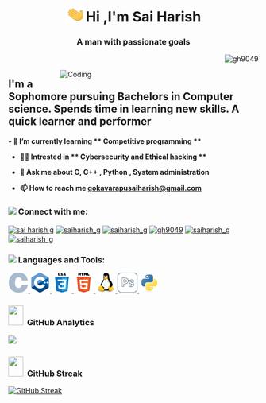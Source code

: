 <!--![MasterHead](https://github.com/gh9049/gh9049/blob/main/rain_matrix.gif) -->
<h1 align="center"><img src="https://raw.githubusercontent.com/ABSphreak/ABSphreak/master/gifs/Hi.gif" width="40px" height = "30px">Hi ,I'm Sai Harish </h1>

<h3 align="center">A man with passionate goals</h3>
<p align="right"> <img src="https://komarev.com/ghpvc/?username=gh9049&label=Profile%20views&color=0e75b6&style=flat" alt="gh9049" /> </p>
<img align="right" alt="Coding" width="400" src="https://adcy.io/wp-content/uploads/2020/04/anti-hacking.gif">
<h2> I'm a Sophomore pursuing Bachelors in Computer science. Spends time in learning new skills. A quick learner and performer


<h4>- 🌱 I’m currently learning ** Competitive programming **

- 👨‍💻 Intrested in ** Cybersecurity and Ethical hacking **

- 💬 Ask me about **C, C++ , Python , System administration**

- 📫 How to reach me **gokavarapusaiharish@gmail.com**
</h4>
  
  
  
<h3 align="left"><img src="https://github.com/rajput2107/rajput2107/blob/master/Assets/Handshake.gif" height="33px" /> Connect with me: </p></h3>
<p align="left">
<a href="https://linkedin.com/in/saiharishg" target="blank"><img align="center" src="https://raw.githubusercontent.com/rahuldkjain/github-profile-readme-generator/master/src/images/icons/Social/linked-in-alt.svg" alt="sai harish g" height="30" width="40" /></a>
<a href="https://instagram.com/saiharish_g" target="blank"><img align="center" src="https://raw.githubusercontent.com/rahuldkjain/github-profile-readme-generator/master/src/images/icons/Social/instagram.svg" alt="saiharish_g" height="30" width="40" /></a>
<a href="https://www.codechef.com/users/saiharish_g" target="blank"><img align="center" src="https://cdn.jsdelivr.net/npm/simple-icons@3.1.0/icons/codechef.svg" alt="saiharish_g" height="30" width="40" /></a>
<a href="https://www.hackerrank.com/gh9049" target="blank"><img align="center" src="https://raw.githubusercontent.com/rahuldkjain/github-profile-readme-generator/master/src/images/icons/Social/hackerrank.svg" alt="gh9049" height="30" width="40" /></a>
<a href="https://codeforces.com/profile/saiharish_g" target="blank"><img align="center" src="https://raw.githubusercontent.com/rahuldkjain/github-profile-readme-generator/master/src/images/icons/Social/codeforces.svg" alt="saiharish_g" height="30" width="40" /></a>
<a href="https://www.leetcode.com/saiharish_g" target="blank"><img align="center" src="https://raw.githubusercontent.com/rahuldkjain/github-profile-readme-generator/master/src/images/icons/Social/leet-code.svg" alt="saiharish_g" height="30" width="40" /></a>
</p>

<h3 align="left"><img src = "https://media2.giphy.com/media/QssGEmpkyEOhBCb7e1/giphy.gif?cid=ecf05e47a0n3gi1bfqntqmob8g9aid1oyj2wr3ds3mg700bl&rid=giphy.gif" width = 27px> Languages and Tools:  </h3> 
<p align="left"> <a href="https://www.cprogramming.com/" target="_blank" rel="noreferrer"> <img src="https://raw.githubusercontent.com/devicons/devicon/master/icons/c/c-original.svg" alt="c" width="40" height="40"/> </a> <a href="https://www.w3schools.com/cpp/" target="_blank" rel="noreferrer"> <img src="https://raw.githubusercontent.com/devicons/devicon/master/icons/cplusplus/cplusplus-original.svg" alt="cplusplus" width="40" height="40"/> </a> <a href="https://www.w3schools.com/css/" target="_blank" rel="noreferrer"> <img src="https://raw.githubusercontent.com/devicons/devicon/master/icons/css3/css3-original-wordmark.svg" alt="css3" width="40" height="40"/> </a> <a href="https://www.w3.org/html/" target="_blank" rel="noreferrer"> <img src="https://raw.githubusercontent.com/devicons/devicon/master/icons/html5/html5-original-wordmark.svg" alt="html5" width="40" height="40"/> </a> <a href="https://www.linux.org/" target="_blank" rel="noreferrer"> <img src="https://raw.githubusercontent.com/devicons/devicon/master/icons/linux/linux-original.svg" alt="linux" width="40" height="40"/> </a> <a href="https://www.photoshop.com/en" target="_blank" rel="noreferrer"> <img src="https://raw.githubusercontent.com/devicons/devicon/master/icons/photoshop/photoshop-line.svg" alt="photoshop" width="40" height="40"/> </a> <a href="https://www.python.org" target="_blank" rel="noreferrer"> <img src="https://raw.githubusercontent.com/devicons/devicon/master/icons/python/python-original.svg" alt="python" width="40" height="40"/> </a> </p>


<h3> <img src="https://media.giphy.com/media/ObNTw8Uzwy6KQ/giphy.gif" width="30px" height="40px">&nbsp; GitHub Analytics</h3>
<p align="left">
<p align="left">
<a href="https://github.com/gh9049">
  <img height="160em" src="https://github-readme-stats-git-master-manojuppala.vercel.app/api?username=gh9049&&show_icons=true&title_color=56db67&icon_color=3DEA6F&text_color=f2c744&bg_color=000000" />
</a>
</p>

<h3> <img src="https://media.giphy.com/media/8UHRm5oY4k4FDxq5QG/giphy.gif" width="30px" height="40px">&nbsp; GitHub Streak</h3>

[![GitHub Streak](https://github-readme-streak-stats.herokuapp.com?user=gh9049&theme=chartreuse-dark&date_format=M%20j%5B%2C%20Y%5D)](https://git.io/streak-stats)
